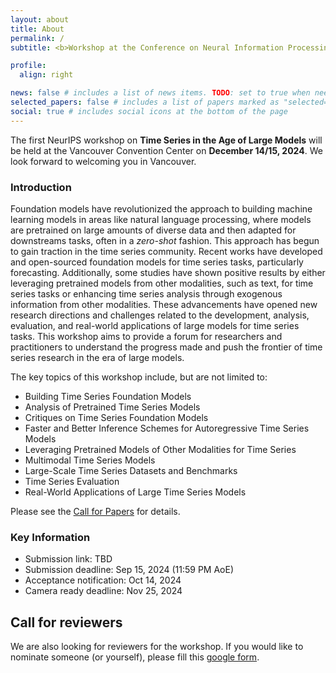 ```yaml
---
layout: about
title: About
permalink: /
subtitle: <b>Workshop at the Conference on Neural Information Processing Systems (NeurIPS) 2024</b>

profile:
  align: right

news: false # includes a list of news items. TODO: set to true when needed
selected_papers: false # includes a list of papers marked as "selected={true}"
social: true # includes social icons at the bottom of the page
---
```


The first NeurIPS workshop on **Time Series in the Age of Large Models** will be held at the Vancouver Convention Center on **December 14/15, 2024**.
We look forward to welcoming you in Vancouver. 

### Introduction

Foundation models have revolutionized the approach to building machine learning models in areas like natural language processing, where models are pretrained on large amounts of diverse data and then adapted for downstreams tasks, often in a _zero-shot_ fashion.
This approach has begun to gain traction in the time series community.
Recent works have developed and open-sourced foundation models for time series tasks, particularly forecasting.
Additionally, some studies have shown positive results by either leveraging pretrained models from other modalities, such as text, for time series tasks or enhancing time series analysis through exogenous information from other modalities.
These advancements have opened new research directions and challenges related to the development, analysis, evaluation, and real-world applications of large models for time series tasks.
This workshop aims to provide a forum for researchers and practitioners to understand the progress made and push the frontier of time series research in the era of large models.

The key topics of this workshop include, but are not limited to:
- Building Time Series Foundation Models
- Analysis of Pretrained Time Series Models
- Critiques on Time Series Foundation Models
- Faster and Better Inference Schemes for Autoregressive Time Series Models
- Leveraging Pretrained Models of Other Modalities for Time Series
- Multimodal Time Series Models
- Large-Scale Time Series Datasets and Benchmarks
- Time Series Evaluation
- Real-World Applications of Large Time Series Models

Please see the [Call for Papers](/call-for-papers/) for details.

### Key Information

- Submission link: TBD
- Submission deadline: Sep 15, 2024 (11:59 PM AoE)
- Acceptance notification: Oct 14, 2024
- Camera ready deadline: Nov 25, 2024

## Call for reviewers

We are also looking for reviewers for the workshop. If you would like to nominate someone (or yourself), please fill this [google form](https://docs.google.com/forms/d/e/1FAIpQLSdOa2gEKTmpSvqa9tbQGEQbm7uxmGlht-04qA3u0agoWIaO5w/viewform).

